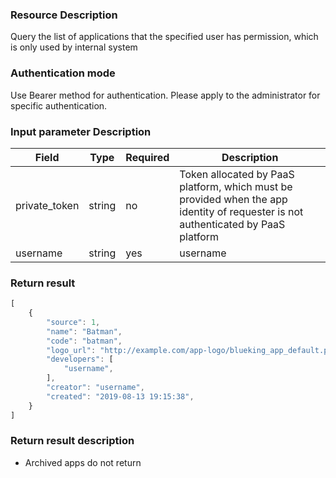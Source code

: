 ### Resource Description

Query the list of applications that the specified user has permission, which is only used by internal system

### Authentication mode

Use Bearer method for authentication. Please apply to the administrator for specific authentication.

### Input parameter Description
| Field | Type | Required | Description                |
|---------------|--------------|-----|--------------------------------|
| private_token | string       | no | Token allocated by PaaS platform, which must be provided when the app identity of requester is not authenticated by PaaS platform |
| username      | string | yes   | username |

### Return result

```javascript
[
    {
        "source": 1,
        "name": "Batman",
        "code": "batman",
        "logo_url": "http://example.com/app-logo/blueking_app_default.png",
        "developers": [
            "username",
        ],
        "creator": "username",
        "created": "2019-08-13 19:15:38",
    }
]
```

### Return result description

- Archived apps do not return

